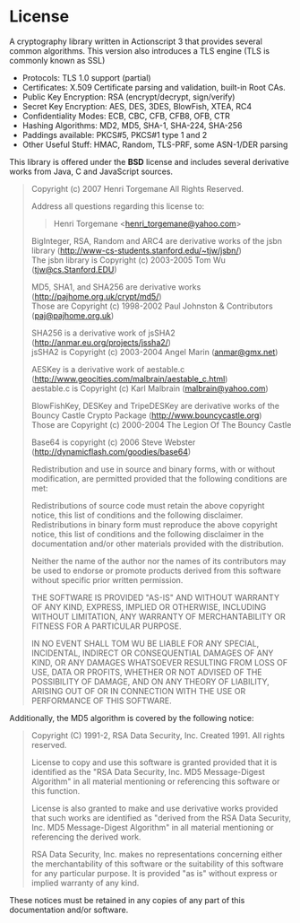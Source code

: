 # License

A cryptography library written in Actionscript 3 that provides several common algorithms. This version also introduces a TLS engine (TLS is commonly known as SSL)

- Protocols: TLS 1.0 support (partial)
- Certificates: X.509 Certificate parsing and validation, built-in Root CAs.
- Public Key Encryption: RSA (encrypt/decrypt, sign/verify)
- Secret Key Encryption: AES, DES, 3DES, BlowFish, XTEA, RC4
- Confidentiality Modes: ECB, CBC, CFB, CFB8, OFB, CTR
- Hashing Algorithms: MD2, MD5, SHA-1, SHA-224, SHA-256
- Paddings available: PKCS#5, PKCS#1 type 1 and 2
- Other Useful Stuff: HMAC, Random, TLS-PRF, some ASN-1/DER parsing

This library is offered under the **BSD** license and includes several derivative works from Java, C and JavaScript sources.

> Copyright (c) 2007 Henri Torgemane
> All Rights Reserved.
>
> Address all questions regarding this license to:
>
> > Henri Torgemane <<henri_torgemane@yahoo.com>>
>
> BigInteger, RSA, Random and ARC4 are derivative works of the jsbn library
> (http://www-cs-students.stanford.edu/~tjw/jsbn/)  
> The jsbn library is Copyright (c) 2003-2005  Tom Wu (tjw@cs.Stanford.EDU)
>
> MD5, SHA1, and SHA256 are derivative works (http://pajhome.org.uk/crypt/md5/)  
> Those are Copyright (c) 1998-2002 Paul Johnston & Contributors (paj@pajhome.org.uk)
>
> SHA256 is a derivative work of jsSHA2 (http://anmar.eu.org/projects/jssha2/)  
> jsSHA2 is Copyright (c) 2003-2004 Angel Marin (anmar@gmx.net)
>
> AESKey is a derivative work of aestable.c (http://www.geocities.com/malbrain/aestable_c.html)  
> aestable.c is Copyright (c) Karl Malbrain (malbrain@yahoo.com)
>
> BlowFishKey, DESKey and TripeDESKey are derivative works of the Bouncy Castle Crypto Package (http://www.bouncycastle.org)  
> Those are Copyright (c) 2000-2004 The Legion Of The Bouncy Castle
>
> Base64 is copyright (c) 2006 Steve Webster (http://dynamicflash.com/goodies/base64)
>
> Redistribution and use in source and binary forms, with or without modification,
> are permitted provided that the following conditions are met:
>
> Redistributions of source code must retain the above copyright notice, this list
> of conditions and the following disclaimer. Redistributions in binary form must
> reproduce the above copyright notice, this list of conditions and the following
> disclaimer in the documentation and/or other materials provided with the distribution.
>
> Neither the name of the author nor the names of its contributors may be used to endorse
> or promote products derived from this software without specific prior written permission.
>
> THE SOFTWARE IS PROVIDED "AS-IS" AND WITHOUT WARRANTY OF ANY KIND,
> EXPRESS, IMPLIED OR OTHERWISE, INCLUDING WITHOUT LIMITATION, ANY
> WARRANTY OF MERCHANTABILITY OR FITNESS FOR A PARTICULAR PURPOSE.
>
> IN NO EVENT SHALL TOM WU BE LIABLE FOR ANY SPECIAL, INCIDENTAL,
> INDIRECT OR CONSEQUENTIAL DAMAGES OF ANY KIND, OR ANY DAMAGES WHATSOEVER
> RESULTING FROM LOSS OF USE, DATA OR PROFITS, WHETHER OR NOT ADVISED OF
> THE POSSIBILITY OF DAMAGE, AND ON ANY THEORY OF LIABILITY, ARISING OUT
> OF OR IN CONNECTION WITH THE USE OR PERFORMANCE OF THIS SOFTWARE.

Additionally, the MD5 algorithm is covered by the following notice:

> Copyright (C) 1991-2, RSA Data Security, Inc. Created 1991. All rights reserved.
>
> License to copy and use this software is granted provided that it
> is identified as the "RSA Data Security, Inc. MD5 Message-Digest
> Algorithm" in all material mentioning or referencing this software
> or this function.
>
> License is also granted to make and use derivative works provided
> that such works are identified as "derived from the RSA Data
> Security, Inc. MD5 Message-Digest Algorithm" in all material
> mentioning or referencing the derived work.
>
> RSA Data Security, Inc. makes no representations concerning either
> the merchantability of this software or the suitability of this
> software for any particular purpose. It is provided "as is"
> without express or implied warranty of any kind.

These notices must be retained in any copies of any part of this
documentation and/or software.
